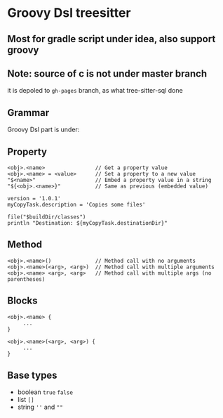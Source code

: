 # Groovy Dsl treesitter

## Most for gradle script under idea, also support groovy

## Note: source of c is not under master branch

it is depoled to `gh-pages` branch, as what tree-sitter-sql done

## Grammar

Groovy Dsl part is under:

## Property

```
<obj>.<name>                // Get a property value
<obj>.<name> = <value>      // Set a property to a new value
"$<name>"                   // Embed a property value in a string
"${<obj>.<name>}"           // Same as previous (embedded value)
```

```
version = '1.0.1'
myCopyTask.description = 'Copies some files'

file("$buildDir/classes")
println "Destination: ${myCopyTask.destinationDir}"
```

## Method

```
<obj>.<name>()              // Method call with no arguments
<obj>.<name>(<arg>, <arg>)  // Method call with multiple arguments
<obj>.<name> <arg>, <arg>   // Method call with multiple args (no parentheses)
```

## Blocks

```
<obj>.<name> {
     ...
}

<obj>.<name>(<arg>, <arg>) {
     ...
}
```

## Base types

* boolean `true` `false`
* list `[]`
* string `''` and `""`
